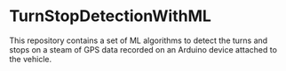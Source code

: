# TurnStopDetectionWithML
This repository contains a set of ML algorithms to detect the turns and stops on a steam of GPS data recorded on an Arduino device attached to the vehicle.  
